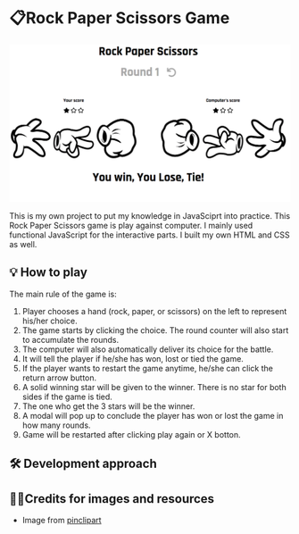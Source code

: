 # 📋Rock Paper Scissors Game

![Alt text](img/overview.png?raw=true)

This is my own project to put my knowledge in JavaSciprt into practice. This Rock Paper Scissors game is play against computer. I mainly used functional JavaScript for the interactive parts. I built my own HTML and CSS as well.

## 💡 How to play

The main rule of the game is:

1. Player chooses a hand (rock, paper, or scissors) on the left to represent his/her choice.
2. The game starts by clicking the choice. The round counter will also start to accumulate the rounds.
3. The computer will also automatically deliver its choice for the battle.
4. It will tell the player if he/she has won, lost or tied the game.
5. If the player wants to restart the game anytime, he/she can click the return arrow button.
6. A solid winning star will be given to the winner. There is no star for both sides if the game is tied.
7. The one who get the 3 stars will be the winner.
8. A modal will pop up to conclude the player has won or lost the game in how many rounds.
9. Game will be restarted after clicking play again or X botton.

## 🛠 Development approach

## 🙏🏻Credits for images and resources

- Image from [pinclipart](https://www.pinclipart.com/maxpin/oximhb/)

